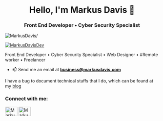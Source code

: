 <h1 align="center">Hello, I'm Markus Davis 👋</h1>

<h3 align="center">Front End Developer • Cyber Security Specialist</h3>
<p align="left"> <img src=https://komarev.com/ghpvc/?username=MarkusDavis alt=MarkusDavis/> </p>

<p align="left"> <a href="https://twitter.com/MarkusDavisDev" target="blank">
    <img src="https://img.shields.io/twitter/follow/MarkusDavisDev?logo=twitter&style=for-the-badge" alt="MarkusDavisDev" /></a> </p>

Front End Developer • Cyber Security Specialist • Web Designer • #Remote worker • Freelancer
- 📫 Send me an email at **business@markusdavis.com**

I have a bug to document technical stuffs that I do, which can be found at my [blog](https://rahuldkjain.github.io/blog)

<h3 align="left">Connect with me:</h3>
<p align="left">
<a href="https://twitter.com/MarkusDavisDev" target="blank"><img align="center" src="https://cdn.jsdelivr.net/npm/simple-icons@3.0.1/icons/twitter.svg" alt="MarkusDavisDev" height="30" width="40" /></a>
<a href="https://www.linkedin.com/in/markus-davis" target="blank"><img align="center" src="https://cdn.jsdelivr.net/npm/simple-icons@3.0.1/icons/linkedin.svg" alt="MarkusDavisDev" height="30" width="40" /></a>
</p>

